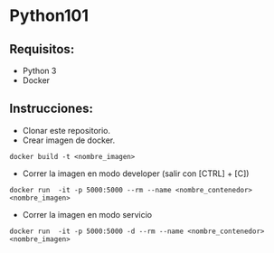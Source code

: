 # Python101

## Requisitos:
- Python 3
- Docker

## Instrucciones:

- Clonar este repositorio.
- Crear imagen de docker.
```
docker build -t <nombre_imagen>
```
- Correr la imagen en modo developer (salir con [CTRL] + [C])
```
docker run  -it -p 5000:5000 --rm --name <nombre_contenedor> <nombre_imagen>
```
- Correr la imagen en modo servicio
```
docker run  -it -p 5000:5000 -d --rm --name <nombre_contenedor> <nombre_imagen>
```
